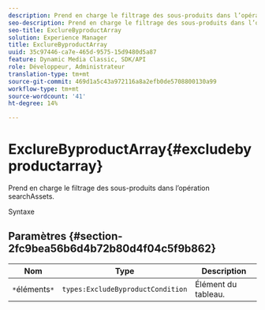 ```yaml
---
description: Prend en charge le filtrage des sous-produits dans l’opération searchAssets.
seo-description: Prend en charge le filtrage des sous-produits dans l’opération searchAssets.
seo-title: ExclureByproductArray
solution: Experience Manager
title: ExclureByproductArray
uuid: 35c97446-ca7e-465d-9575-15d9480d5a87
feature: Dynamic Media Classic, SDK/API
role: Développeur, Administrateur
translation-type: tm+mt
source-git-commit: 469d1a5c43a972116a8a2efb0de5708800130a99
workflow-type: tm+mt
source-wordcount: '41'
ht-degree: 14%

---
```



# ExclureByproductArray{#excludebyproductarray}

Prend en charge le filtrage des sous-produits dans l’opération searchAssets.

Syntaxe

## Paramètres {#section-2fc9bea56b6d4b72b80d4f04c5f9b862}

| Nom | Type | Description |
|---|---|---|
| `*`éléments`*` | `types:ExcludeByproductCondition` | Élément du tableau. |

